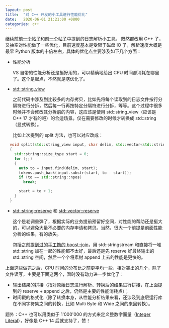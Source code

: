 ```yaml
---
layout: post
title:  "对 C++ 开发的小工具进行性能优化"
date:   2020-06-01 21:21:00 +0800
categories: c++
---
```


继续[前前一个帖子](https://yingang.github.io/c++/2020/05/22/strftime-and-tellg.html)和[前一个帖子](https://yingang.github.io/c++/vs2019/2020/05/27/hello-vs2019-and-c++17.html)中提到的日志解析小工具。 既然都改用 C++ 了，又抽空对性能做了一些优化，目前速度基本是受限于磁盘 IO 了，解析速度大概是最早 Python 版本的十倍左右，具体的优化点主要涉及如下几个方面：

* 性能分析

  VS 自带的性能分析还是挺好用的，可以精确地给出 CPU 时间都消耗在哪里了。这个是起点，不然就是瞎优化了。

* [std::string_view](https://en.cppreference.com/w/cpp/string/basic_string_view)

  之前代码中涉及到比较多的内存拷贝，比如先将每个读取到的日志文件按行分隔符进行分拆，然后每一行再按特定分隔符进行分拆，等等。这个过程中很多时候并不会修改其分拆前的内容，这应该是使用 std::string_view（应该是 C++ 17 才有的吧）的合适场景。仅在需要修改的时候才转换成 std::string（显式转换）。

  比如上次提到的 split 方法，也可以对应改成：

~~~cpp
  void split(std::string_view input, char delim, std::vector<std::string_view>& tokens)
  {
    std::string::size_type start = 0;
    for (;;)
    {
      auto to = input.find(delim, start);
      tokens.push_back(input.substr(start, to - start));
      if (to == std::string::npos)
        break;

      start = to + 1;
    }
  }
~~~

* [std::string::reserve](http://www.cplusplus.com/reference/string/string/reserve/) 和 [std::vector::reserve](http://www.cplusplus.com/reference/vector/vector/reserve/)

  这个是老调重弹了，根据实际的业务提前预留好空间，对性能的帮助还是挺大的，可以避免大量不必要的内存申请和拷贝。当然，很大一个前提是前面性能分析的结果，有的放矢。

  包括[之前提到过的手工撸的 boost::join](https://yingang.github.io/c++/vs2019/2020/05/27/hello-vs2019-and-c++17.html)，用 std::stringstream 和直接将一堆 std::string 加在一起的性能都不太好，最后还是先 reserve 好最终输出的 std::string 空间，然后一个个将素材 append 上去的性能是更快的。

上面这些做完之后，CPU 时间的分布比之前更平均一些，相对突出的几个，除了文件读写，主要是下面这两个，暂时没有动力进一步优化了：

* 输出结果的拼接（指对原始日志进行解析、转换后的结果进行拼接，在上面提到的 reserve + append 之后，仍然是主要的性能消耗点）；
* 时间戳的格式化（除了转换本身，从性能分析结果来看，还涉及到底层运行库在不同字符集之间的转换，比如 Multi Byte 和 Wide 之间的来回转换）。

题外：C++ 也可以用类似于 1'000'000 的方式来定义整数字面量（[Integer Literal](https://en.cppreference.com/w/cpp/language/integer_literal)），好像是 C++ 14 后就支持了，赞！

<script src="https://utteranc.es/client.js"
        repo="yingang/yingang.github.io"
        issue-term="pathname"
        label="Comment"
        theme="github-light"
        crossorigin="anonymous"
        async>
</script>